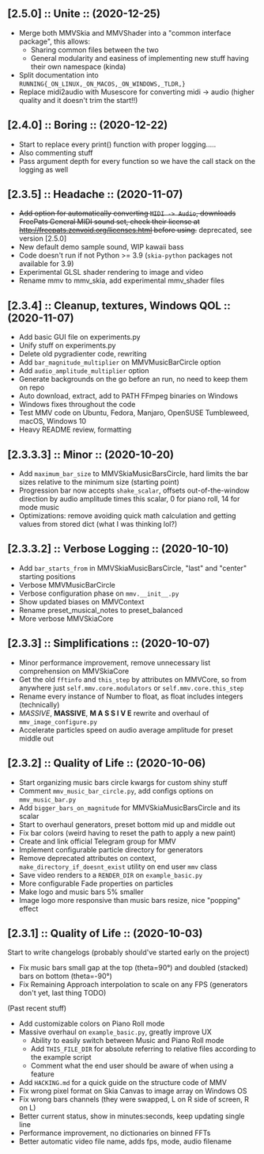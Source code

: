 ## [2.5.0] :: Unite :: (2020-12-25)
- Merge both MMVSkia and MMVShader into a "common interface package", this allows:
  - Sharing common files between the two
  - General modularity and easiness of implementing new stuff having their own namespace (kinda)
- Split documentation into `RUNNING{_ON_LINUX,_ON_MACOS,_ON_WINDOWS,_TLDR,}`
- Replace midi2audio with Musescore for converting midi -> audio (higher quality and it doesn't trim the start!!)

## [2.4.0] :: Boring :: (2020-12-22)
- Start to replace every print() function with proper logging.....
- Also commenting stuff
- Pass argument depth for every function so we have the call stack on the logging as well

## [2.3.5] :: Headache :: (2020-11-07)
- ~~Add option for automatically converting `MIDI -> Audio`, downloads FreePats General MIDI sound set, check their license at http://freepats.zenvoid.org/licenses.html before using.~~ deprecated, see version [2.5.0]
- New default demo sample sound, WIP kawaii bass
- Code doesn't run if not Python >= 3.9 (`skia-python` packages not available for 3.9)
- Experimental GLSL shader rendering to image and video
- Rename mmv to mmv_skia, add experimental mmv_shader files

## [2.3.4] :: Cleanup, textures, Windows QOL :: (2020-11-07)
- Add basic GUI file on experiments.py
- Unify stuff on experiments.py
- Delete old pygradienter code, rewriting
- Add `bar_magnitude_multiplier` on MMVMusicBarCircle option
- Add `audio_amplitude_multiplier` option
- Generate backgrounds on the go before an run, no need to keep them on repo
- Auto download, extract, add to PATH FFmpeg binaries on Windows
- Windows fixes throughout the code
- Test MMV code on Ubuntu, Fedora, Manjaro, OpenSUSE Tumbleweed, macOS, Windows 10
- Heavy README review, formatting

## [2.3.3.3] :: Minor :: (2020-10-20)
- Add `maximum_bar_size` to MMVSkiaMusicBarsCircle, hard limits the bar sizes relative to the minimum size (starting point)
- Progression bar now accepts `shake_scalar`, offsets out-of-the-window direction by audio amplitude times this scalar, 0 for piano roll, 14 for mode music
- Optimizations: remove avoiding quick math calculation and getting values from stored dict (what I was thinking lol?)

## [2.3.3.2] :: Verbose Logging :: (2020-10-10)
- Add `bar_starts_from` in MMVSkiaMusicBarsCircle, "last" and "center" starting positions
- Verbose MMVMusicBarCircle
- Verbose configuration phase on `mmv.__init__.py`
- Show updated biases on MMVContext
- Rename preset_musical_notes to preset_balanced
- More verbose MMVSkiaCore
  
## [2.3.3] :: Simplifications :: (2020-10-07)

- Minor performance improvement, remove unnecessary list comprehension on MMVSkiaCore
- Get the old `fftinfo` and `this_step` by attributes on MMVCore, so from anywhere just `self.mmv.core.modulators` or `self.mmv.core.this_step`
- Rename every instance of Number to float, as float includes integers (technically)
- *MASSIVE*, **MASSIVE**, **M A S S I V E** rewrite and overhaul of `mmv_image_configure.py`
- Accelerate particles speed on audio average amplitude for preset middle out

## [2.3.2] :: Quality of Life :: (2020-10-06)

- Start organizing music bars circle kwargs for custom shiny stuff
- Comment `mmv_music_bar_circle.py`, add configs options on `mmv_music_bar.py`
- Add `bigger_bars_on_magnitude` for MMVSkiaMusicBarsCircle and its scalar
- Start to overhaul generators, preset bottom mid up and middle out
- Fix bar colors (weird having to reset the path to apply a new paint)
- Create and link official Telegram group for MMV
- Implement configurable particle directory for generators
- Remove deprecated attributes on context, `make_directory_if_doesnt_exist` utility on end user `mmv` class
- Save video renders to a `RENDER_DIR` on `example_basic.py`
- More configurable Fade properties on particles
- Make logo and music bars 5% smaller
- Image logo more responsive than music bars resize, nice "popping" effect

## [2.3.1] :: Quality of Life :: (2020-10-03)

Start to write changelogs (probably should've started early on the project)
 
- Fix music bars small gap at the top (theta=90°) and doubled (stacked) bars on bottom (theta=-90°)
- Fix Remaining Approach interpolation to scale on any FPS (generators don't yet, last thing TODO)

(Past recent stuff)

- Add customizable colors on Piano Roll mode
- Massive overhaul on `example_basic.py`, greatly improve UX
  - Ability to easily switch between Music and Piano Roll mode
  - Add `THIS_FILE_DIR` for absolute referring to relative files according to the example script
  - Comment what the end user should be aware of when using a feature
- Add `HACKING.md` for a quick guide on the structure code of MMV
- Fix wrong pixel format on Skia Canvas to image array on Windows OS
- Fix wrong bars channels (they were swapped, L on R side of screen, R on L)
- Better current status, show in minutes:seconds, keep updating single line
- Performance improvement, no dictionaries on binned FFTs
- Better automatic video file name, adds fps, mode, audio filename